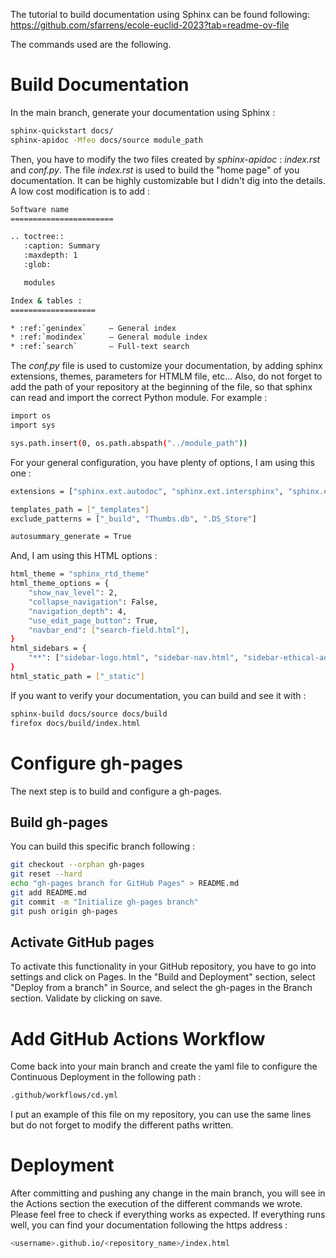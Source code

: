 The tutorial to build documentation using Sphinx can be found following: https://github.com/sfarrens/ecole-euclid-2023?tab=readme-ov-file

The commands used are the following.
  
# Build Documentation
In the main branch, generate your documentation using Sphinx : 

```bash
sphinx-quickstart docs/
sphinx-apidoc -Mfeo docs/source module_path
```

Then, you have to modify the two files created by *sphinx-apidoc* : *index.rst* and *conf.py*.
The file *index.rst* is used to build the "home page" of you documentation. It can be highly customizable but I didn't dig into the details. A low cost modification is to add :
```bash
Software name
=======================

.. toctree::
   :caption: Summary
   :maxdepth: 1
   :glob:

   modules

Index & tables :
===================

* :ref:`genindex`     — General index
* :ref:`modindex`     — General module index
* :ref:`search`       — Full-text search
```
The *conf.py* file is used to customize your documentation, by adding sphinx extensions, themes, parameters for HTMLM file, etc... Also, do not forget to add the path of your repository at the beginning of the file, so that sphinx can read and import the correct Python module. For example : 
```bash
import os
import sys

sys.path.insert(0, os.path.abspath("../module_path"))
```
For your general configuration, you have plenty of options, I am using this one : 
```bash
extensions = ["sphinx.ext.autodoc", "sphinx.ext.intersphinx", "sphinx.ext.napoleon", "sphinx.ext.githubpages", "sphinx_autodoc_typehints", "numpydoc", "sphinx.ext.mathjax", "sphinx.ext.autosummary"]

templates_path = ["_templates"]
exclude_patterns = ["_build", "Thumbs.db", ".DS_Store"]

autosummary_generate = True
```
And, I am using this HTML options : 
```bash
html_theme = "sphinx_rtd_theme"
html_theme_options = {
    "show_nav_level": 2,
    "collapse_navigation": False,
    "navigation_depth": 4,
    "use_edit_page_button": True,
    "navbar_end": ["search-field.html"],
}
html_sidebars = {
    "**": ["sidebar-logo.html", "sidebar-nav.html", "sidebar-ethical-ads.html"],
}
html_static_path = ["_static"]
```

If you want to verify your documentation, you can build and see it with :

```bash
sphinx-build docs/source docs/build
firefox docs/build/index.html
```

# Configure gh-pages

The next step is to build and configure a gh-pages. 

## Build gh-pages

You can build this specific branch following :

```bash
git checkout --orphan gh-pages
git reset --hard
echo "gh-pages branch for GitHub Pages" > README.md
git add README.md
git commit -m "Initialize gh-pages branch"
git push origin gh-pages
```

## Activate GitHub pages

To activate this functionality in your GitHub repository, you have to go into settings and click on Pages. In the "Build and Deployment" section, select "Deploy from a branch" in Source, and select the gh-pages in the Branch section.
Validate by clicking on save.

# Add GitHub Actions Workflow

Come back into your main branch and create the yaml file to configure the Continuous Deployment in the following path :

```bash
.github/workflows/cd.yml
```

I put an example of this file on my repository, you can use the same lines but do not forget to modify the different paths written.

# Deployment

After committing and pushing any change in the main branch, you will see in the Actions section the execution of the different commands we wrote. Please feel free to check if everything works as expected.
If everything runs well, you can find your documentation following the https address : 

```bash
<username>.github.io/<repository_name>/index.html
```








